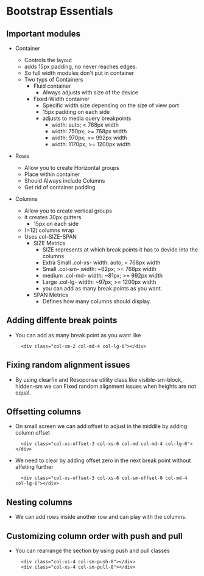 # Bootstrap Essentials
## Important modules
- Container
    - Controls the layout
    - adds 15px padding, no never reaches edges.
    - So full width modules don't put in container
    - Two typs of Containers
        - Fluid container
            - Always adjusts with size of the device
        - Fixed-Width container
            - Specific width size depending on the size of view port
            - 15px padding on each side
            - adjusts to media query breakpoints 
                - width: auto; < 768px width
                - width: 750px; >= 768px width
                - width: 970px; >= 992px width
                - width: 1170px; >= 1200px width

- Rows
    - Allow you to create Horizontal groups 
    - Place within container
    - Should Always include Columns
    - Get rid of container padding
- Columns
    - Allow you to create vertical groups
    - it creates 30px gutters
        - 15px on each side
    - (>12) columns wrap
    - Uses col-SIZE-SPAN
        - SIZE Metrics
            - SIZE represents at which break points it has to devide into the columns
            - Extra Small .col-xs- width: auto; < 768px width
            - Small .col-sm- width: ~62px; >= 768px width
            - medium .col-md- width: ~81px; >= 992px width
            - Large .col-lg- width: ~97px; >= 1200px width
            - you can add as many break points as you want.
        - SPAN Metrics
            - Defines how many columns should display.


## Adding diffente break points
- You can add as many break point as you want like
        
        <div class="col-sm-2 col-md-4 col-lg-6"></div>

## Fixing random alignment issues
- By using clearfix and Resoponse utility class like visible-sm-block, hidden-sm we can Fixed
    random alignment issues when heights are not equal.

## Offsetting columns
- On small screen we can add offset to adjust in the middile by adding column offset
        
        <div class="col-xs-offset-3 col-xs-6 col-md col-md-4 col-lg-6"></div>
- We need to clear by adding offset zero in the next break point without affeting further

        <div class="col-xs-offset-3 col-xs-6 col-sm-offset-0 col-md-4 col-lg-6"></div>

## Nesting columns
- We can add rows inside another row and can play with the columns.

## Customizing column order with push and pull
- You can rearrange the section by using push and pull classes
            
        <div class="col-xs-4 col-sm-push-8"></div>
        <div class="col-xs-4 col-sm-pull-8"></div>

